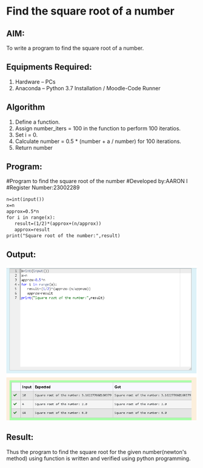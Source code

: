 # Find the square root of a number

## AIM:
To write a program to find the square root of a number.

## Equipments Required:
1. Hardware – PCs
2. Anaconda – Python 3.7 Installation / Moodle-Code Runner

## Algorithm
1. Define a function.
2. Assign number_iters = 100 in the function to perform 100 iteratios.
3. Set i = 0.
4. Calculate  number = 0.5 * (number + a / number) for 100 iterations.
5. Return number

## Program:
#Program to find the square root of the number
#Developed by:AARON I
#Register Number:23002289

```
n=int(input())
x=n
approx=0.5*n
for i in range(x):
   result=(1/2)*(approx+(n/approx))
   approx=result
print("Square root of the number:",result)
```
## Output:
![output](/Screenshot%202023-07-26%20133017.png)

## Result:
Thus the program to find the square root for the given number(newton's method) using function is written and verified using python programming.
